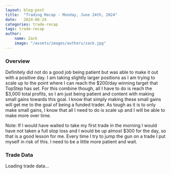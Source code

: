 ```yaml
---
layout: blog-post
title:  "Trading Recap - Monday, June 24th, 2024"
date:   2024-06-24
categories: trade-recap
tags: trade-recap
author:
    name: Zack
    image: "/assets/images/authors/zack.jpg"
---
```


### Overview
Definitely did not do a good job being patient but was able to make it out with a positive day. I am taking slightly larger positions as I am trying to scale up to the point where I can reach the $200/day winning target that TopStep has set. For this combine though, all I have to do is reach the $3,000 total profits, so I am just being patient and content with making small gains towards this goal. I know that simply making these small gains will get me to the goal of being a funded trader. As tough as it is to only make small gains, I know that all I need to do is scale up and I will be able to make more over time. 

Note: If I would have waited to take my first trade in the morning I would have not taken a full stop loss and I would be up almost $300 for the day, so that is a good lesson for me. Every time I try to jump the gun on a trade I put myself in risk of this. I need to be a little more patient and wait. 

### Trade Data

<div class="trade-table-container">
<div id="trade-table-placeholder">Loading trade data...</div>

<script>
  document.addEventListener("DOMContentLoaded", function() {
    const tradeDate = "2024-06-24";  // Replace with the date of the trades you want to display
    const apiEndpoint = "https://x6vqzeow7a.execute-api.us-east-1.amazonaws.com/default/get-trade-recaps";
    fetchTradeData(tradeDate, 'trade-table-placeholder', apiEndpoint);
  });
</script>


</div>